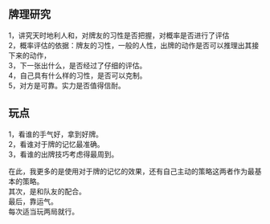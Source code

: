 ## 牌理研究
1，讲究天时地利人和，对牌友的习性是否把握，对概率是否进行了评估  
2，概率评估的依据：牌友的习性，一般的人性，出牌的动作是否可以推理出其接下来的动作，    
3，下一张出什么，是否经过了仔细的评估。    
4，自己具有什么样的习性，是否可以克制。    
5，对方是可靠。实力是否值得信耐。      


## 玩点   
1，看谁的手气好，拿到好牌。   
2，看谁对于牌的记忆最准确。   
3，看谁的出牌技巧考虑得最周到。   

在此，我更多的是使用对于牌的记忆的效果，还有自己主动的策略这两者作为最基本的策略。    
其次，是和队友的配合。    
最后，靠运气。    
每次适当玩两局就行。   

